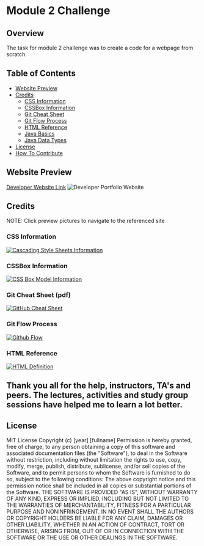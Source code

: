 # Module 2 Challenge

## Overview
The task for module 2 challenge was to create a code for a webpage from scratch. 
## Table of Contents
- [Website Preview](#website-preview)
- [Credits](#credits)
    - [CSS Information](#css-information)
    - [CSSBox Information](#cssbox-information)
    - [Git Cheat Sheet](#git-cheat-sheet-pdf)
    - [Git Flow Process](#git-flow-process)
    - [HTML Reference](#html-reference)
    - [Java Basics](#java-basics)
    - [Java Data Types](#java-data-types)
- [License](#license)
- [How To Contribute](#how-to-contribute)
## Website Preview
[Developer Website Link](https://khanadib21.github.io/Refactoring-Code/)
![Developer Portfolio Website](./Advanced-CSS-Challenge/webpagescreenshot.jpg)
## Credits
NOTE: Click preview pictures to navigate to the referenced site
### CSS Information
[![Cascading Style Sheets Information](assets/images/CSS.png)](https://developer.mozilla.org/en-US/docs/Web/CSS)
### CSSBox Information
[![CSS Box Model Information](assets/images/CSS.png)](https://developer.mozilla.org/en-US/docs/Learn/CSS/Building_blocks/The_box_model)
### Git Cheat Sheet (pdf)
[![GitHub Cheat Sheet](assets/images/GitCheatSheet.png)](https://education.github.com/git-cheat-sheet-education.pdf)
### Git Flow Process
[![Github Flow](assets/images/GitFlow.png)](https://docs.github.com/en/get-started/quickstart/github-flow)
### HTML Reference
[![HTML Definition](assets/images/HTMLReference.png)](https://www.w3schools.com/tags/tag_meta.asp)
## Thank you all for the help, instructors, TA's and peers. The lectures, activities and study group sessions have helped me to learn a lot better.
## License
MIT License
Copyright (c) [year] [fullname]
Permission is hereby granted, free of charge, to any person obtaining a copy
of this software and associated documentation files (the "Software"), to deal
in the Software without restriction, including without limitation the rights
to use, copy, modify, merge, publish, distribute, sublicense, and/or sell
copies of the Software, and to permit persons to whom the Software is
furnished to do so, subject to the following conditions:
The above copyright notice and this permission notice shall be included in all
copies or substantial portions of the Software.
THE SOFTWARE IS PROVIDED "AS IS", WITHOUT WARRANTY OF ANY KIND, EXPRESS OR
IMPLIED, INCLUDING BUT NOT LIMITED TO THE WARRANTIES OF MERCHANTABILITY,
FITNESS FOR A PARTICULAR PURPOSE AND NONINFRINGEMENT. IN NO EVENT SHALL THE
AUTHORS OR COPYRIGHT HOLDERS BE LIABLE FOR ANY CLAIM, DAMAGES OR OTHER
LIABILITY, WHETHER IN AN ACTION OF CONTRACT, TORT OR OTHERWISE, ARISING FROM,
OUT OF OR IN CONNECTION WITH THE SOFTWARE OR THE USE OR OTHER DEALINGS IN THE
SOFTWARE.